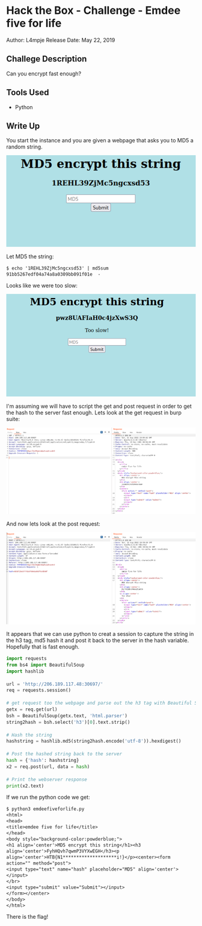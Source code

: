 # Hack the Box - Challenge - Emdee five for life
Author: L4mpje
Release Date: May 22, 2019

## Challege Description
Can you encrypt fast enough?

## Tools Used
- Python


## Write Up

You start the instance and you are given a webpage that asks you to MD5 a random string.

![Webpage](./img/01_webpage.png)

Let MD5 the string:

```
$ echo '1REHL39ZjMc5ngcxsd53' | md5sum
91bb5267edf04a74a8a0309bb091f01e  -
```
Looks like we were too slow:

![Too Slow](./img/02_tooslow.png)

I'm assuming we will have to script the get and post request in order to get the hash to the server fast enough. Lets look at the get request in burp suite:

![Get Req](./img/03_getreq.png)

And now lets look at the post request:

![Post](./img/04_postreq.png)

It appears that we can use python to creat a session to capture the string in the h3 tag, md5 hash it and post it back to the server in the hash variable. Hopefully that is fast enough.

```python
import requests
from bs4 import BeautifulSoup
import hashlib

url = 'http://206.189.117.48:30697/'
req = requests.session()

# get request too the webpage and parse out the h3 tag with Beautiful Soup
getx = req.get(url)
bsh = BeautifulSoup(getx.text, 'html.parser')
string2hash = bsh.select('h3')[0].text.strip()

# Hash the string
hashstring = hashlib.md5(string2hash.encode('utf-8')).hexdigest()

# Post the hashed string back to the server
hash = {'hash': hashstring}
x2 = req.post(url, data = hash)

# Print the webserver response
print(x2.text)
```

If we run the python code we get:

```
$ python3 emdeefiveforlife.py
<html>
<head>
<title>emdee five for life</title>
</head>
<body style="background-color:powderblue;">
<h1 align='center'>MD5 encrypt this string</h1><h3 align='center'>FyhHQvh7qwmP3VYXwEGH</h3><p align='center'>HTB{N1********************i!}</p><center><form action="" method="post">
<input type="text" name="hash" placeholder="MD5" align='center'></input>
</br>
<input type="submit" value="Submit"></input>
</form></center>
</body>
</html>

```

There is the flag!

